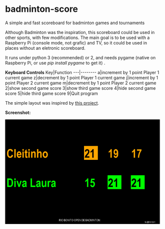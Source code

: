 # badminton-score
A simple and fast scoreboard for badminton games and tournaments

Although Badminton was the inspiration, this scoreboard could be used in other sports, with few modifications.
The main goal is to be used with a Raspberry Pi (console mode, not grafic) and TV, so it could be used in places without an eletronic scoreboard.

It runs under python 3 (recommended) or 2, and needs pygame (native on Raspberry Pi, or use *pip install pygame* to get it) .

**Keyboard Controls**
Key|Function
---|--------
a|increment by 1 point Player 1 current game
z|decrement by 1 point Player 1 current game
j|increment by 1 point Player 2 current game
m|decrement by 1 point Player 2 current game
2|show second game score
3|show third game score
4|hide second game score
5|hide third game score
9|Quit program

The simple layout was inspired by [this project](https://github.com/bnw/badminton-anzeige).

**Screenshot:**

![Badminton Scoreboard](./scrshot.png)
